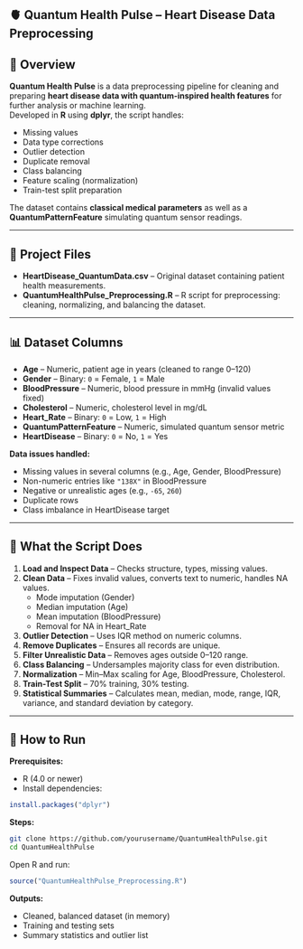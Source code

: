## 🫀 Quantum Health Pulse – Heart Disease Data Preprocessing

## 📌 Overview  
**Quantum Health Pulse** is a data preprocessing pipeline for cleaning and preparing **heart disease data with quantum-inspired health features** for further analysis or machine learning.  
Developed in **R** using **dplyr**, the script handles:
- Missing values
- Data type corrections
- Outlier detection
- Duplicate removal
- Class balancing
- Feature scaling (normalization)
- Train-test split preparation

The dataset contains **classical medical parameters** as well as a **QuantumPatternFeature** simulating quantum sensor readings.

***

## 📂 Project Files

- **HeartDisease_QuantumData.csv** – Original dataset containing patient health measurements.
- **QuantumHealthPulse_Preprocessing.R** – R script for preprocessing: cleaning, normalizing, and balancing the dataset.

***

## 📊 Dataset Columns

- **Age** – Numeric, patient age in years (cleaned to range 0–120)  
- **Gender** – Binary: `0` = Female, `1` = Male  
- **BloodPressure** – Numeric, blood pressure in mmHg (invalid values fixed)  
- **Cholesterol** – Numeric, cholesterol level in mg/dL  
- **Heart_Rate** – Binary: `0` = Low, `1` = High  
- **QuantumPatternFeature** – Numeric, simulated quantum sensor metric  
- **HeartDisease** – Binary: `0` = No, `1` = Yes  

**Data issues handled:**
- Missing values in several columns (e.g., Age, Gender, BloodPressure)  
- Non-numeric entries like `"138X"` in BloodPressure  
- Negative or unrealistic ages (e.g., `-65`, `260`)  
- Duplicate rows  
- Class imbalance in HeartDisease target

***

## 🔧 What the Script Does

1. **Load and Inspect Data** – Checks structure, types, missing values.
2. **Clean Data** – Fixes invalid values, converts text to numeric, handles NA values.  
   - Mode imputation (Gender)  
   - Median imputation (Age)  
   - Mean imputation (BloodPressure)  
   - Removal for NA in Heart_Rate
3. **Outlier Detection** – Uses IQR method on numeric columns.
4. **Remove Duplicates** – Ensures all records are unique.
5. **Filter Unrealistic Data** – Removes ages outside 0–120 range.
6. **Class Balancing** – Undersamples majority class for even distribution.
7. **Normalization** – Min–Max scaling for Age, BloodPressure, Cholesterol.
8. **Train-Test Split** – 70% training, 30% testing.
9. **Statistical Summaries** – Calculates mean, median, mode, range, IQR, variance, and standard deviation by category.

***

## 🚀 How to Run

**Prerequisites:**
- R (4.0 or newer)
- Install dependencies:
```R
install.packages("dplyr")
```

**Steps:**
```bash
git clone https://github.com/yourusername/QuantumHealthPulse.git
cd QuantumHealthPulse
```
Open R and run:
```R
source("QuantumHealthPulse_Preprocessing.R")
```
**Outputs:**
- Cleaned, balanced dataset (in memory)
- Training and testing sets
- Summary statistics and outlier list
